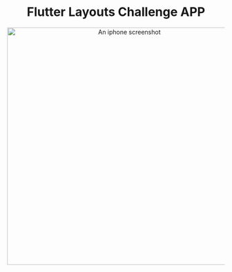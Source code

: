 <h1 align="center">Flutter Layouts Challenge APP</h1>

<center><img alt="An iphone screenshot" src="Screenshot.png" height="550" /></center>
